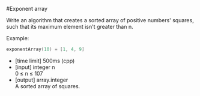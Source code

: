 #Exponent array

Write an algorithm that creates a sorted array of positive numbers' squares, such that its maximum element isn't greater than n.

Example:
```c
exponentArray(10) = [1, 4, 9]
```

* [time limit] 500ms (cpp)
* [input] integer n  
0 ≤ n ≤ 107
* [output] array.integer  
A sorted array of squares.
